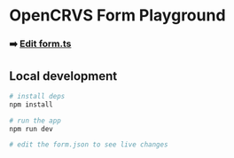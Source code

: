 # OpenCRVS Form Playground

### ➡️ [Edit form.ts](./src/form.ts)

## Local development

```bash
# install deps
npm install

# run the app
npm run dev

# edit the form.json to see live changes
```
